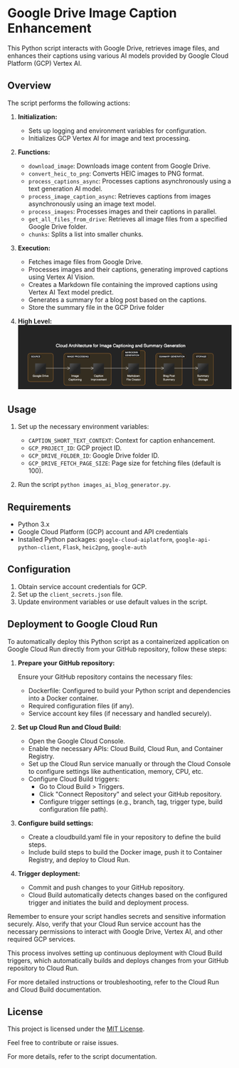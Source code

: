 # Google Drive Image Caption Enhancement

This Python script interacts with Google Drive, retrieves image files, and enhances their captions using various AI models provided by Google Cloud Platform (GCP) Vertex AI.

## Overview

The script performs the following actions:

1. **Initialization:**
   - Sets up logging and environment variables for configuration.
   - Initializes GCP Vertex AI for image and text processing.

2. **Functions:**
   - `download_image`: Downloads image content from Google Drive.
   - `convert_heic_to_png`: Converts HEIC images to PNG format.
   - `process_captions_async`: Processes captions asynchronously using a text generation AI model.
   - `process_image_caption_async`: Retrieves captions from images asynchronously using an image text model.
   - `process_images`: Processes images and their captions in parallel.
   - `get_all_files_from_drive`: Retrieves all image files from a specified Google Drive folder.
   - `chunks`: Splits a list into smaller chunks.

3. **Execution:**
   - Fetches image files from Google Drive.
   - Processes images and their captions, generating improved captions using Vertex AI Vision.
   - Creates a Markdown file containing the improved captions using Vertex AI Text model predict.
   - Generates a summary for a blog post based on the captions.
   - Store the summary file in the GCP Drive folder

4. **High Level:**
![Alt text](diagram.png)

## Usage

1. Set up the necessary environment variables:
   - `CAPTION_SHORT_TEXT_CONTEXT`: Context for caption enhancement.
   - `GCP_PROJECT_ID`: GCP project ID.
   - `GCP_DRIVE_FOLDER_ID`: Google Drive folder ID.
   - `GCP_DRIVE_FETCH_PAGE_SIZE`: Page size for fetching files (default is 100).

2. Run the script `python images_ai_blog_generator.py`.

## Requirements

- Python 3.x
- Google Cloud Platform (GCP) account and API credentials
- Installed Python packages: `google-cloud-aiplatform`, `google-api-python-client`, `Flask`, `heic2png`, `google-auth`

## Configuration

1. Obtain service account credentials for GCP.
2. Set up the `client_secrets.json` file.
3. Update environment variables or use default values in the script.

## Deployment to Google Cloud Run

To automatically deploy this Python script as a containerized application on Google Cloud Run directly from your GitHub repository, follow these steps:

1. **Prepare your GitHub repository:**

   Ensure your GitHub repository contains the necessary files:
   - Dockerfile: Configured to build your Python script and dependencies into a Docker container.
   - Required configuration files (if any).
   - Service account key files (if necessary and handled securely).

2. **Set up Cloud Run and Cloud Build:**

   - Open the Google Cloud Console.
   - Enable the necessary APIs: Cloud Build, Cloud Run, and Container Registry.
   - Set up the Cloud Run service manually or through the Cloud Console to configure settings like authentication, memory, CPU, etc.
   - Configure Cloud Build triggers:
     - Go to Cloud Build > Triggers.
     - Click "Connect Repository" and select your GitHub repository.
     - Configure trigger settings (e.g., branch, tag, trigger type, build configuration file path).

3. **Configure build settings:**

   - Create a cloudbuild.yaml file in your repository to define the build steps.
   - Include build steps to build the Docker image, push it to Container Registry, and deploy to Cloud Run.

4. **Trigger deployment:**

   - Commit and push changes to your GitHub repository.
   - Cloud Build automatically detects changes based on the configured trigger and initiates the build and deployment process.

Remember to ensure your script handles secrets and sensitive information securely. Also, verify that your Cloud Run service account has the necessary permissions to interact with Google Drive, Vertex AI, and other required GCP services.

This process involves setting up continuous deployment with Cloud Build triggers, which automatically builds and deploys changes from your GitHub repository to Cloud Run.

For more detailed instructions or troubleshooting, refer to the Cloud Run and Cloud Build documentation.

## License

This project is licensed under the [MIT License](LICENSE).

Feel free to contribute or raise issues.

For more details, refer to the script documentation.

